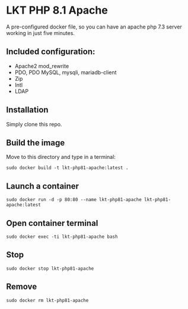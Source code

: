 # LKT PHP 8.1 Apache

A pre-configured docker file, so you can have an apache php 7.3 server working in just five minutes.

## Included configuration:
- Apache2 mod_rewrite
- PDO, PDO MySQL, mysqli, mariadb-client
- Zip
- Intl
- LDAP

## Installation
Simply clone this repo.

## Build the image
Move to this directory and type in a terminal:

```shell
sudo docker build -t lkt-php81-apache:latest .
```

## Launch a container
```shell
sudo docker run -d -p 80:80 --name lkt-php81-apache lkt-php81-apache:latest
```

## Open container terminal
```shell
sudo docker exec -ti lkt-php81-apache bash
```

## Stop
```shell
sudo docker stop lkt-php81-apache
```

## Remove
```shell
sudo docker rm lkt-php81-apache
```